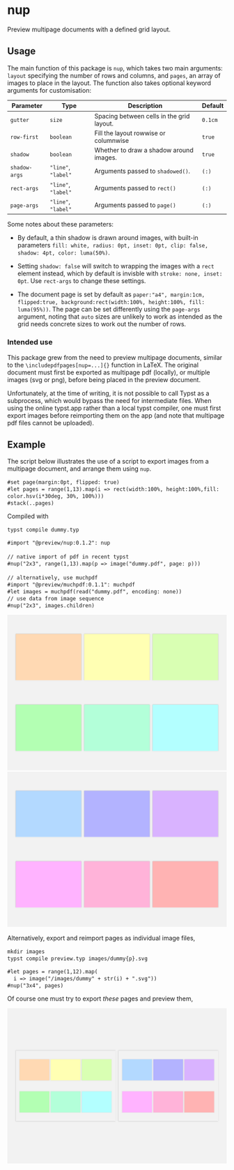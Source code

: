 # nup

Preview multipage documents with a defined grid layout.

## Usage

The main function of this package is `nup`, which takes two main arguments: `layout` specifying the number of rows and columns, and `pages`, an array of images to place in the layout. The function also takes optional keyword arguments for customisation:

| Parameter       | Type                | Description                                          | Default  |
| --------------- | ------------------- | ---------------------------------------------------- | -------- |
| `gutter`        | `size`              | Spacing between cells in the grid layout.            | `0.1cm`  |
| `row-first`     | `boolean`           | Fill the layout rowwise or columnwise                | `true`   |
| `shadow`        | `boolean`           | Whether to draw a shadow around images.              | `true`   |
| `shadow-args`   | `"line"`, `"label"` | Arguments passed to `shadowed()`.                    | `(:)`    |
| `rect-args`     | `"line"`, `"label"` | Arguments passed to `rect()`                         | `(:)`    |
| `page-args`     | `"line"`, `"label"` | Arguments passed to `page()`                         | `(:)`    |


Some notes about these parameters:

- By default, a thin shadow is drawn around images, with built-in parameters `fill: white, radius: 0pt, inset: 0pt, clip: false, shadow: 4pt, color: luma(50%)`. 

- Setting `shadow: false` will switch to wrapping the images with a `rect` element instead, which by default is invisble with `stroke: none, inset: 0pt`. Use `rect-args` to change these settings.

- The document page is set by default as `paper:"a4", margin:1cm, flipped:true, background:rect(width:100%, height:100%, fill: luma(95%))`. The page can be set differently using the `page-args` argument, noting that `auto` sizes are unlikely to work as intended as the grid needs concrete sizes to work out the number of rows.


### Intended use

This package grew from the need to preview multipage documents, similar to the `\includepdfpages[nup=...]{}` function in LaTeX. The original document must first be exported as multipage pdf (locally), or multiple images (svg or png), before being placed in the preview document.

Unfortunately, at the time of writing, it is not possible to call Typst as a subprocess, which would bypass the need for intermediate files. 
When using the online typst.app rather than a local typst compiler, one must first export images before reimporting them on the app (and note that multipage pdf files cannot be uploaded).

## Example

The script below illustrates the use of a script to export images from a multipage document, and arrange them using `nup`.

```typ
#set page(margin:0pt, flipped: true)
#let pages = range(1,13).map(i => rect(width:100%, height:100%,fill: color.hsv(i*30deg, 30%, 100%)))
#stack(..pages)
```

Compiled with 
```
typst compile dummy.typ 
```

```typ
#import "@preview/nup:0.1.2": nup

// native import of pdf in recent typst
#nup("2x3", range(1,13).map(p => image("dummy.pdf", page: p)))

// alternatively, use muchpdf
#import "@preview/muchpdf:0.1.1": muchpdf
#let images = muchpdf(read("dummy.pdf", encoding: none))
// use data from image sequence
#nup("2x3", images.children)
```

![Result of example code, page 1](assets/test1.svg)
![Result of example code, page 2](assets/test2.svg)

Alternatively, export and reimport pages as individual image files, 

```
mkdir images
typst compile preview.typ images/dummy{p}.svg
```

```typ
#let pages = range(1,12).map(
  i => image("/images/dummy" + str(i) + ".svg"))
#nup("3x4", pages)
```


Of course one must try to export _these_ pages and preview them,


![Inception left as an exercise to the reader](assets/inception.svg)
